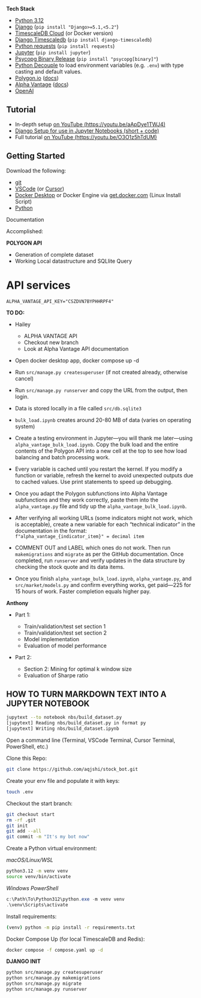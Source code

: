 __Tech Stack__
- [Python 3.12](https://github.com/python)
- [Django](https://github.com/django/django) (`pip install "Django>=5.1,<5.2"`)
- [TimescaleDB Cloud](https://tsdb.co/justin) (or Docker version)
- [Django Timescaledb](https://github.com/jamessewell/django-timescaledb) (`pip install django-timescaledb`)
- [Python requests](https://github.com/psf/requests) (`pip install requests`)
- [Jupyter](https://jupyter.org/) (`pip install jupyter`)
- [Psycopg Binary Release](https://pypi.org/project/psycopg/) (`pip install "psycopg[binary]"`)
- [Python Decouple](https://github.com/HBNetwork/python-decouple) to load environment variables (e.g. `.env`) with type casting and default values.
- [Polygon.io](https://polygon.io/?utm_source=cfe&utm_medium=github&utm_campaign=cfe-github) ([docs](https://polygon.io/docs/stocks/getting-started?utm_source=cfe&utm_medium=github&utm_campaign=cfe-github))
- [Alpha Vantage](https://www.alphavantage.co/?utm_source=cfe&utm_medium=github&utm_campaign=cfe-github) ([docs](https://www.alphavantage.co/documentation/?utm_source=cfe&utm_medium=github&utm_campaign=cfe-github))
- [OpenAI](https://www.openai.com/?utm_source=cfe&utm_medium=github&utm_campaign=cfe-github)

## Tutorial
- In-depth setup [on YouTube (https://youtu.be/aApDye1TWJ4)](https://youtu.be/aApDye1TWJ4)
- [Django Setup for use in Jupyter Notebooks (short + code)](https://www.codingforentrepreneurs.com/shorts/django-setup-for-use-in-jupyter-notebooks)
- Full tutorial [on YouTube (https://youtu.be/O3O1z5hTdUM)](https://youtu.be/O3O1z5hTdUM)

## Getting Started

Download the following:
- [git](https://git-scm.com/)
- [VSCode](https://code.visualstudio.com/) (or [Cursor](https://cursor.com/))
- [Docker Desktop](https://www.docker.com/products/docker-desktop/) or Docker Engine via [get.docker.com](https://get.docker.com/) (Linux Install Script)
- [Python](https://www.python.org/downloads/)

Documentation

Accomplished:

**POLYGON API**
- Generation of complete dataset
- Working Local datastructure and SQLlite Query

# API services
`ALPHA_VANTAGE_API_KEY="CSZDVN7BYPHHRPF4"`

**TO DO:**
- Hailey
  - ALPHA VANTAGE API
  - Checkout new branch
  - Look at Alpha Vantage API documentation

- Open docker desktop app, docker compose up -d
- Run `src/manage.py createsuperuser` (if not created already, otherwise cancel)
- Run `src/manage.py runserver` and copy the URL from the output, then login.

- Data is stored locally in a file called `src/db.sqlite3`
- `bulk_load.ipynb` creates around 20-80 MB of data (varies on operating system)
- Create a testing environment in Jupyter—you will thank me later—using `alpha_vantage_bulk_load.ipynb`. Copy the bulk load and the entire contents of the Polygon API into a new cell at the top to see how load balancing and batch processing work.
- Every variable is cached until you restart the kernel. If you modify a function or variable, refresh the kernel to avoid unexpected outputs due to cached values. Use print statements to speed up debugging.
- Once you adapt the Polygon subfunctions into Alpha Vantage subfunctions and they work correctly, paste them into the `alpha_vantage.py` file and tidy up the `alpha_vantage_bulk_load.ipynb`.
- After verifying all working URLs (some indicators might not work, which is acceptable), create a new variable for each “technical indicator” in the documentation in the format:  
  `f"alpha_vantage_{indicator_item}" = decimal item`  
- COMMENT OUT and LABEL which ones do not work. Then run `makemigrations` and `migrate` as per the GitHub documentation. Once completed, run `runserver` and verify updates in the data structure by checking the stock quote and its data items.
- Once you finish `alpha_vantage_bulk_load.ipynb`, `alpha_vantage.py`, and `src/market/models.py` and confirm everything works, get paid—225 for 15 hours of work. Faster completion equals higher pay.

**Anthony**
- Part 1:
  - Train/validation/test set section 1
  - Train/validation/test set section 2
  - Model implementation
  - Evaluation of model performance

- Part 2:
  - Section 2: Mining for optimal k window size
  - Evaluation of Sharpe ratio

## HOW TO TURN MARKDOWN TEXT INTO A JUPYTER NOTEBOOK
```bash
jupytext --to notebook nbs/build_dataset.py
[jupytext] Reading nbs/build_dataset.py in format py
[jupytext] Writing nbs/build_dataset.ipynb
```

Open a command line (Terminal, VSCode Terminal, Cursor Terminal, PowerShell, etc.)

Clone this Repo:
```bash
git clone https://github.com/aqjshi/stock_bot.git
```

Create your env file and populate it with keys:
```bash
touch .env 
```

Checkout the start branch:
```bash
git checkout start
rm -rf .git
git init
git add --all
git commit -m "It's my bot now"
```

Create a Python virtual environment:

_macOS/Linux/WSL_
```bash
python3.12 -m venv venv
source venv/bin/activate
```

_Windows PowerShell_
```powershell
c:\Path\To\Python312\python.exe -m venv venv
.\venv\Scripts\activate
```

Install requirements:
```bash
(venv) python -m pip install -r requirements.txt
```

Docker Compose Up (for local TimescaleDB and Redis):
```bash
docker compose -f compose.yaml up -d
```

**DJANGO INIT**
```bash
python src/manage.py createsuperuser
python src/manage.py makemigrations
python src/manage.py migrate
python src/manage.py runserver
```
